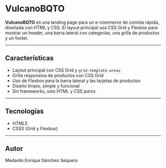 
# VulcanoBQTO

**VulcanoBQTO** es una landing page para un e-commerce de comida rápida, diseñada con HTML y CSS. El layout principal usa CSS Grid y Flexbox para mostrar un header, una barra lateral con categorías, una grilla de productos y un footer.

---

## Características

- Layout principal con CSS Grid y `grid-template-areas`
- Grilla responsiva de productos con CSS Grid
- Uso de Flexbox para la barra lateral y las tarjetas de productos
- Diseño limpio, simple y funcional
- Sin frameworks, solo HTML y CSS puros

---

## Tecnologías

- HTML5
- CSS3 (Grid y Flexbox)

---

## Autor

Medardo Enrique Sánchez Sequera
